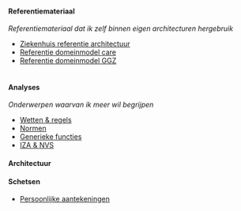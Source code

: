 
#### Referentiemateriaal
*Referentiemateriaal dat ik zelf binnen eigen architecturen hergebruik*
- [Ziekenhuis referentie architectuur](/personal/zira/index.html?view=id-3fdbf41977534a7fb9e6d14743942e0e)
- [Referentie domeinmodel care](/personal/rdc/index.html?view=EAID_19580AED_B75B_4d35_9ED3_EA091B8F6D23)
- [Referentie domeinmodel GGZ](/personal/rdg/index.html?view=EAID_05804302_CE55_4989_B8AA_DF86535082A4)
<br></br>

#### Analyses
*Onderwerpen waarvan ik meer wil begrijpen*
- [Wetten & regels](/personal/wettenenregels/index.html?view=id-0a3ae2c5f4e74e0390a5c9f9b397285f)
- [Normen](/personal/normen/index.html?view=id-682968cde63141d4a2343f354bb352fd)
- [Generieke functies](/personal/generieke-functies/index.html?view=id-82ae95854ad6467789e03c0e4586e566)
- [IZA & NVS](/personal/izaennvs/index.html?view=id-e1a45e31c38b4f6aafd43b459970b15b)


#### Architectuur

#### Schetsen
- [Persoonlijke aantekeningen](/personal/schetsen/index.html?view=id-bdaecf9ada1f4b0bac487b79e7fe4b1f)

